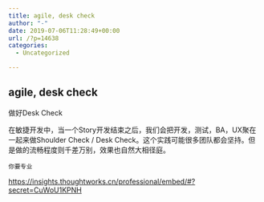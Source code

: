 ```yaml
---
title: agile, desk check
author: "-"
date: 2019-07-06T11:28:49+00:00
url: /?p=14638
categories:
  - Uncategorized

---
```

## agile, desk check
做好Desk Check
  
在敏捷开发中，当一个Story开发结束之后，我们会把开发，测试，BA，UX聚在一起来做Shoulder Check / Desk Check。这个实践可能很多团队都会坚持。但是做的流畅程度则千差万别，效果也自然大相径庭。


  
    你要专业
  


https://insights.thoughtworks.cn/professional/embed/#?secret=CuWoU1KPNH